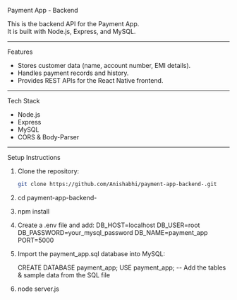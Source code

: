 Payment App - Backend

This is the backend API for the Payment App.  
It is built with Node.js, Express, and MySQL.

---
Features
- Stores customer data (name, account number, EMI details).
- Handles payment records and history.
- Provides REST APIs for the React Native frontend.

---

Tech Stack
- Node.js
- Express
- MySQL
- CORS & Body-Parser

---

 Setup Instructions
1. Clone the repository:
   ```bash
   git clone https://github.com/Anishabhi/payment-app-backend-.git

2. cd payment-app-backend-


3. npm install

4. Create a .env file and add:
   DB_HOST=localhost
   DB_USER=root
   DB_PASSWORD=your_mysql_password
   DB_NAME=payment_app
   PORT=5000


7. Import the payment_app.sql database into MySQL:

   CREATE DATABASE payment_app;
   USE payment_app;
-- Add the tables & sample data from the SQL file

8. node server.js
